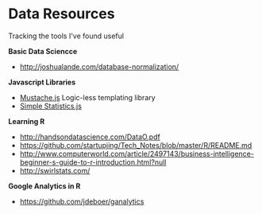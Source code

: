 # Data Resources
Tracking the tools I've found useful

**Basic Data Sciencce**
* http://joshualande.com/database-normalization/

**Javascript Libraries**
* [Mustache.js](http://mustache.github.io/mustache.5.html) Logic-less templating library
* [Simple Statistics.js](http://www.macwright.org/simple-statistics/)

**Learning R**
* http://handsondatascience.com/DataO.pdf
* https://github.com/startupjing/Tech_Notes/blob/master/R/README.md
* http://www.computerworld.com/article/2497143/business-intelligence-beginner-s-guide-to-r-introduction.html?null
* http://swirlstats.com/

**Google Analytics in R**
* https://github.com/jdeboer/ganalytics

